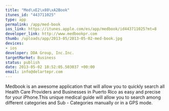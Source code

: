 ```yaml
--- 
title: "Med\xE2\x80\xA2Book"
itunes_id: "443711025"
type: app
permalink: /app/med-book
ios_link: https://itunes.apple.com/es/app/medbook/id443711025?mt=8
developer_link: http://www.medbookpr.com
thumb: /uploads/app/2013-05/2013-05-02-med-book.jpg
devices: 
- ios
developer: DDA Group, Inc.Inc.
targetMarket: Business
status: publish
date: 2013-05-02 18:52:05.503037 +00:00
email: info@delartepr.com
---
```


Medbook is an awesome application that will allow you to quickly search all Health Care Providers and Businesses in Puerto Rico as easy and precise for your iPhone.This unique medical guide will allow you to search among different categories and Sub - Categories manually or in a GPS mode. 
